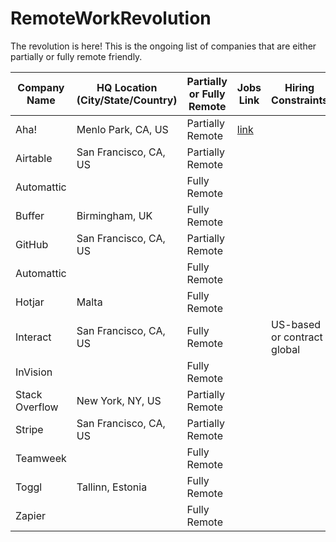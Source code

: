 # RemoteWorkRevolution

The revolution is here! This is the ongoing list of companies that are either partially or fully remote friendly.  

Company Name 	| HQ Location (City/State/Country) 	| Partially or Fully Remote | Jobs Link                 | Hiring Constraints					| Last Updated 
------- 			| ------- 													|	 ------- 									| -------                 	| ------- 										| ------
Aha! 					| Menlo Park, CA, US 								| Partially Remote					| [link](https://www.aha.io/company/careers/current-openings)	| 														| Mar 9, 2020 
Airtable 			| San Francisco, CA, US 						| Partially Remote					| 		                 			| 														| Mar 9, 2020 
Automattic 		|  																	| Fully Remote							| 		                			| 														| Mar 9, 2020 
Buffer 				| Birmingham, UK 										| Fully Remote							| 			                		| 														| Mar 9, 2020 
GitHub 				| San Francisco, CA, US 						| Partially Remote					| 		                			| 														| Mar 9, 2020 
Automattic 		| 					 												| Fully Remote 							| 		                			| 														| Mar 9, 2020 
Hotjar 				| Malta 														| Fully Remote 							| 		                			| 														| Mar 9, 2020 
Interact			| San Francisco, CA, US 						| Fully Remote							| 			                 		|US-based or contract global 	| Mar 9, 2020
InVision 			|  																	| Fully Remote							| 		                			| 														| Mar 9, 2020 
Stack Overflow | New York, NY, US 								| Partially Remote					| 			                		| 														| Mar 9, 2020
Stripe 				| San Francisco, CA, US 						| Partially Remote					| 		                			| 														| Mar 9, 2020 
Teamweek      |                                   | Fully Remote              |                           |                             | Mar 9, 2020 
Toggl         | Tallinn, Estonia                  | Fully Remote              |                           |                             | Mar 9, 2020 
Zapier        |                                   | Fully Remote              |                           |                             | Mar 9, 2020 
